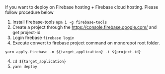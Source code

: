 If you want to deploy on Firebase hosting + Firebase cloud hosting.
Please follow procedure below

1. Install firebase-tools `npm i -g firebase-tools`
2. Create a project through the https://console.firebase.google.com/ and get project-id
3. Login firebase `firebase login`
4. Execute convert to firebase project command on monorepot root folder.
```
yarn apply-firebase -n ${target_application} -i ${project-id}
```
4. `cd ${target_application}`
5. `yarn deploy`
